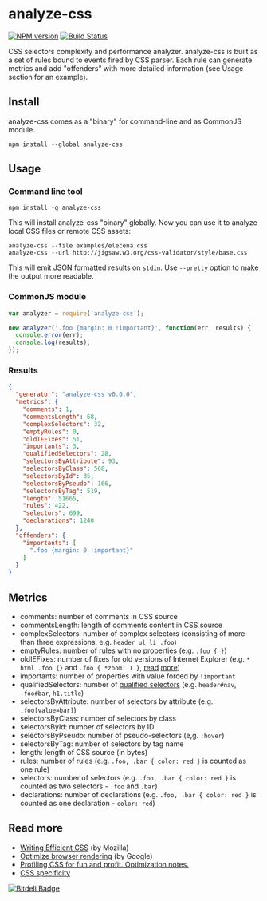 analyze-css
===========

[![NPM version](https://badge.fury.io/js/analyze-css.png)](http://badge.fury.io/js/analyze-css)
[![Build Status](https://api.travis-ci.org/macbre/analyze-css.png)](http://travis-ci.org/macbre/analyze-css)

CSS selectors complexity and performance analyzer. analyze-css is built as a set of rules bound to events fired by CSS parser. Each rule can generate metrics and add "offenders" with more detailed information (see Usage section for an example).

## Install

analyze-css comes as a "binary" for command-line and as CommonJS module.

```
npm install --global analyze-css
```

## Usage

### Command line tool

```
npm install -g analyze-css
```

This will install analyze-css "binary" globally. Now you can use it to analyze local CSS files or remote CSS assets:

```
analyze-css --file examples/elecena.css
analyze-css --url http://jigsaw.w3.org/css-validator/style/base.css
```

This will emit JSON formatted results on ``stdin``. Use ``--pretty`` option to make the output more readable.

### CommonJS module

```js
var analyzer = require('analyze-css');

new analyzer('.foo {margin: 0 !important}', function(err, results) {
  console.error(err);
  console.log(results);
});

```

### Results

```json
{
  "generator": "analyze-css v0.0.0",
  "metrics": {
    "comments": 1,
    "commentsLength": 68,
    "complexSelectors": 32,
    "emptyRules": 0,
    "oldIEFixes": 51,
    "importants": 3,
    "qualifiedSelectors": 28,
    "selectorsByAttribute": 93,
    "selectorsByClass": 568,
    "selectorsById": 35,
    "selectorsByPseudo": 166,
    "selectorsByTag": 519,
    "length": 51665,
    "rules": 422,
    "selectors": 699,
    "declarations": 1240
  },
  "offenders": {
    "importants": [
      ".foo {margin: 0 !important}"
    ]
  }
}
```

## Metrics

* comments: number of comments in CSS source
* commentsLength: length of comments content in CSS source
* complexSelectors: number of complex selectors (consisting of more than three expressions, e.g. ``header ul li .foo``)
* emptyRules: number of rules with no properties (e.g. ``.foo { }``)
* oldIEFixes: number of fixes for old versions of Internet Explorer (e.g. ``* html .foo {}`` and ``.foo { *zoom: 1 }``, [read](http://blogs.msdn.com/b/ie/archive/2005/09/02/460115.aspx) [more](http://www.impressivewebs.com/ie7-ie8-css-hacks/))
* importants: number of properties with value forced by ``!important``
* qualifiedSelectors: number of [qualified selectors](https://developer.mozilla.org/en-US/docs/Web/Guide/CSS/Writing_efficient_CSS) (e.g. ``header#nav``, ``.foo#bar``, ``h1.title``)
* selectorsByAttribute: number of selectors by attribute (e.g. ``.foo[value=bar]``)
* selectorsByClass: number of selectors by class
* selectorsById: number of selectors by ID
* selectorsByPseudo: number of pseudo-selectors (e,g. ``:hover``)
* selectorsByTag: number of selectors by tag name
* length: length of CSS source (in bytes)
* rules: number of rules (e.g. ``.foo, .bar { color: red }`` is counted as one rule)
* selectors: number of selectors (e.g. ``.foo, .bar { color: red }`` is counted as two selectors - ``.foo`` and ``.bar``)
* declarations: number of declarations (e.g. ``.foo, .bar { color: red }`` is counted as one declaration - ``color: red``)

## Read more

* [Writing Efficient CSS](http://developer.mozilla.org/en/Writing_Efficient_CSS) (by Mozilla)
* [Optimize browser rendering](https://developers.google.com/speed/docs/best-practices/rendering) (by Google)
* [Profiling CSS for fun and profit. Optimization notes.](http://perfectionkills.com/profiling-css-for-fun-and-profit-optimization-notes/)
* [CSS specificity](http://css-tricks.com/specifics-on-css-specificity/)


[![Bitdeli Badge](https://d2weczhvl823v0.cloudfront.net/macbre/analyze-css/trend.png)](https://bitdeli.com/free "Bitdeli Badge")

